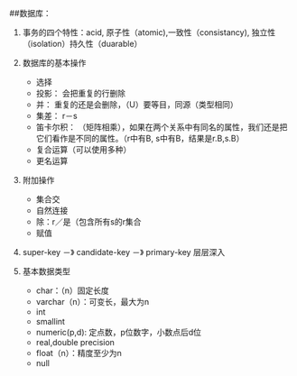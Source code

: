 ##数据库：
1. 事务的四个特性：acid, 原子性（atomic),一致性（consistancy), 独立性（isolation）持久性（duarable）
2. 数据库的基本操作
	- 选择
	- 投影： 会把重复的行删除
	- 并： 重复的还是会删除，（U）要等目，同源（类型相同）
	- 集差： r－s
	- 笛卡尔积： （矩阵相乘），如果在两个关系中有同名的属性，我们还是把它们看作是不同的属性。（r中有B, s中有B，结果是r.B,s.B）
	- 复合运算（可以使用多种）
	- 更名运算 
	
3. 附加操作
	- 集合交
	- 自然连接
	- 除：r／是（包含所有s的r集合
	- 赋值
	
4. super-key －》
	candidate-key －》
	primary-key
	层层深入
	
5. 基本数据类型 
	- char：（n）固定长度
	- varchar（n）：可变长，最大为n
	- int
	- smallint
	- numeric(p,d): 定点数，p位数字，小数点后d位
	- real,double precision
	- float（n）：精度至少为n
	- null
